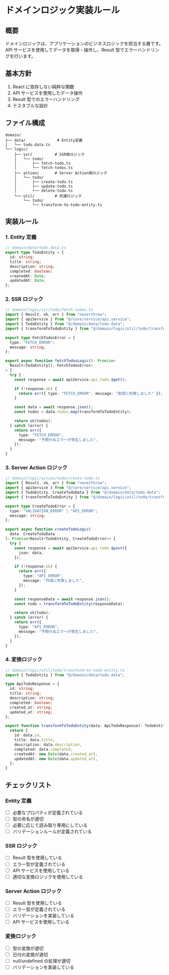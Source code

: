 # ドメインロジック実装ルール

## 概要

ドメインロジックは、アプリケーションのビジネスロジックを担当する層です。
API サービスを使用してデータを取得・操作し、Result 型でエラーハンドリングを行います。

## 基本方針

1. React に依存しない純粋な関数
2. API サービスを使用したデータ操作
3. Result 型でのエラーハンドリング
4. テスタブルな設計

## ファイル構成

```
domain/
├── data/              # Entity定義
│   └── todo.data.ts
└── logic/
    ├── ssr/          # SSR用ロジック
    │   └── todo/
    │       ├── fetch-todo.ts
    │       └── fetch-todos.ts
    ├── action/       # Server Action用ロジック
    │   └── todo/
    │       ├── create-todo.ts
    │       ├── update-todo.ts
    │       └── delete-todo.ts
    └── util/         # 共通ロジック
        └── todo/
            └── transform-to-todo-entity.ts
```

## 実装ルール

### 1. Entity 定義

```typescript
// domain/data/todo.data.ts
export type TodoEntity = {
  id: string;
  title: string;
  description: string;
  completed: boolean;
  createdAt: Date;
  updatedAt: Date;
};
```

### 2. SSR ロジック

```typescript
// domain/logic/ssr/todo/fetch-todos.ts
import { Result, ok, err } from "neverthrow";
import { apiService } from "@/core/service/api.service";
import { TodoEntity } from "@/domain/data/todo.data";
import { transformToTodoEntity } from "@/domain/logic/util/todo/transform-to-todo-entity";

export type FetchTodosError = {
  type: "FETCH_ERROR";
  message: string;
};

export async function fetchTodosLogic(): Promise<
  Result<TodoEntity[], FetchTodosError>
> {
  try {
    const response = await apiService.api.todo.$get();

    if (!response.ok) {
      return err({ type: "FETCH_ERROR", message: "取得に失敗しました" });
    }

    const data = await response.json();
    const todos = data.todos.map(transformToTodoEntity);

    return ok(todos);
  } catch (error) {
    return err({
      type: "FETCH_ERROR",
      message: "予期せぬエラーが発生しました",
    });
  }
}
```

### 3. Server Action ロジック

```typescript
// domain/logic/action/todo/create-todo.ts
import { Result, ok, err } from "neverthrow";
import { apiService } from "@/core/service/api.service";
import { TodoEntity, CreateTodoData } from "@/domain/data/todo.data";
import { transformToTodoEntity } from "@/domain/logic/util/todo/transform-to-todo-entity";

export type CreateTodoError = {
  type: "VALIDATION_ERROR" | "API_ERROR";
  message: string;
};

export async function createTodoLogic(
  data: CreateTodoData
): Promise<Result<TodoEntity, CreateTodoError>> {
  try {
    const response = await apiService.api.todo.$post({
      json: data,
    });

    if (!response.ok) {
      return err({
        type: "API_ERROR",
        message: "作成に失敗しました",
      });
    }

    const responseData = await response.json();
    const todo = transformToTodoEntity(responseData);

    return ok(todo);
  } catch (error) {
    return err({
      type: "API_ERROR",
      message: "予期せぬエラーが発生しました",
    });
  }
}
```

### 4. 変換ロジック

```typescript
// domain/logic/util/todo/transform-to-todo-entity.ts
import { TodoEntity } from "@/domain/data/todo.data";

type ApiTodoResponse = {
  id: string;
  title: string;
  description: string;
  completed: boolean;
  created_at: string;
  updated_at: string;
};

export function transformToTodoEntity(data: ApiTodoResponse): TodoEntity {
  return {
    id: data.id,
    title: data.title,
    description: data.description,
    completed: data.completed,
    createdAt: new Date(data.created_at),
    updatedAt: new Date(data.updated_at),
  };
}
```

## チェックリスト

### Entity 定義

- [ ] 必要なプロパティが定義されている
- [ ] 型の命名が適切
- [ ] 必要に応じて読み取り専用にしている
- [ ] バリデーションルールが定義されている

### SSR ロジック

- [ ] Result 型を使用している
- [ ] エラー型が定義されている
- [ ] API サービスを使用している
- [ ] 適切な変換ロジックを使用している

### Server Action ロジック

- [ ] Result 型を使用している
- [ ] エラー型が定義されている
- [ ] バリデーションを実装している
- [ ] API サービスを使用している

### 変換ロジック

- [ ] 型の変換が適切
- [ ] 日付の変換が適切
- [ ] null/undefined の処理が適切
- [ ] バリデーションを実装している
